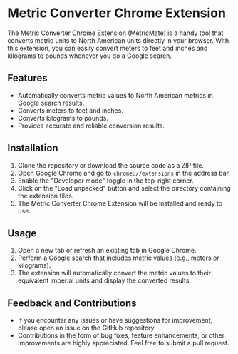 # Metric Converter Chrome Extension

The Metric Converter Chrome Extension (MetricMate) is a handy tool that converts metric units to North American units directly in your browser. With this extension, you can easily convert meters to feet and inches and kilograms to pounds whenever you do a Google search.

## Features

- Automatically converts metric values to North American metrics in Google search results.
- Converts meters to feet and inches.
- Converts kilograms to pounds.
- Provides accurate and reliable conversion results.

## Installation

1. Clone the repository or download the source code as a ZIP file.
2. Open Google Chrome and go to `chrome://extensions` in the address bar.
3. Enable the "Developer mode" toggle in the top-right corner.
4. Click on the "Load unpacked" button and select the directory containing the extension files.
5. The Metric Converter Chrome Extension will be installed and ready to use.

## Usage

1. Open a new tab or refresh an existing tab in Google Chrome.
2. Perform a Google search that includes metric values (e.g., meters or kilograms).
3. The extension will automatically convert the metric values to their equivalent imperial units and display the converted results.

## Feedback and Contributions

- If you encounter any issues or have suggestions for improvement, please open an issue on the GitHub repository.
- Contributions in the form of bug fixes, feature enhancements, or other improvements are highly appreciated. Feel free to submit a pull request.
